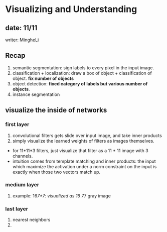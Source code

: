 # Visualizing and Understanding

## date: 11/11
writer: MingheLi

## Recap
1. semantic segmentation: sign labels to every pixel in the input image.
2. classification + localization: draw a box of object + classification of object. **fix number of objects**
3. object detection: **fixed category of labels but various number of objects**.
4. instance segmentation

## visualize the inside of networks
### first layer
1. convolutional filters gets slide over input image, and take inner products
2. simply visualize the learned weights of filters as images themselves.
- for 11*11\*3 filters, just visualize that filter as a 11 * 11 image with 3 channels.
- intuition comes from template matching and inner products: the input which maximize the activation under a norm constraint on the input is exactly when those two vectors match up.
### medium layer
1. example: 16*7\*7: visualized as 16 7*7 gray image
### last layer
1. nearest neighbors
2. 
